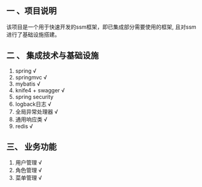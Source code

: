 ## 一 、项目说明
该项目是一个用于快速开发的ssm框架，即已集成部分需要使用的框架, 且对ssm进行了基础设施搭建。

## 二 、 集成技术与基础设施
1. spring √
2. springmvc √
3. mybatis √
4. knife4 + swagger √
5. spring security
6. logback日志  √
7. 全局异常处理器 √
8. 通用响应类 √
9. redis  √
## 三、 业务功能
1. 用户管理  √
2. 角色管理  √
3. 菜单管理  √
